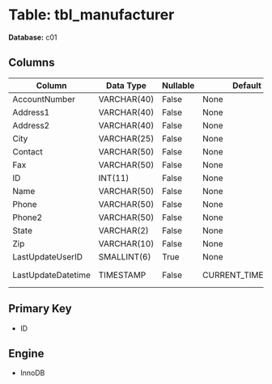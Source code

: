 # Table: tbl_manufacturer

**Database:** c01

## Columns

| Column | Data Type | Nullable | Default | Extra |
|--------|-----------|----------|---------|-------|
| AccountNumber | VARCHAR(40) | False | None | None |
| Address1 | VARCHAR(40) | False | None | None |
| Address2 | VARCHAR(40) | False | None | None |
| City | VARCHAR(25) | False | None | None |
| Contact | VARCHAR(50) | False | None | None |
| Fax | VARCHAR(50) | False | None | None |
| ID | INT(11) | False | None | AUTO_INCREMENT |
| Name | VARCHAR(50) | False | None | None |
| Phone | VARCHAR(50) | False | None | None |
| Phone2 | VARCHAR(50) | False | None | None |
| State | VARCHAR(2) | False | None | None |
| Zip | VARCHAR(10) | False | None | None |
| LastUpdateUserID | SMALLINT(6) | True | None | None |
| LastUpdateDatetime | TIMESTAMP | False | CURRENT_TIMESTAMP | ON UPDATE CURRENT_TIMESTAMP |

## Primary Key
- ID

## Engine
- InnoDB
